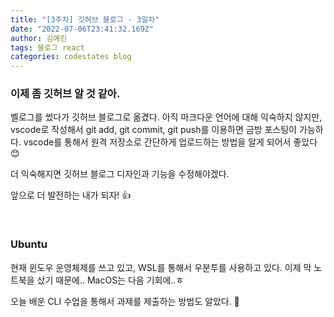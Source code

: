 ```yaml
---
title: "[3주차] 깃허브 블로그 - 3일차"
date: "2022-07-06T23:41:32.169Z"
author: 김예린
tags: 블로그 react
categories: codestates blog
---
```


### 이제 좀 깃허브 알 것 같아.

벨로그를 썼다가 깃허브 블로그로 옮겼다. 아직 마크다운 언어에 대해 익숙하지 않지만, vscode로 작성해서 git add, git commit, git push를 이용하면 금방 포스팅이 가능하다. vscode를 통해서 원격 저장소로 간단하게 업로드하는 방법을 알게 되어서 좋았다 😊

더 익숙해지면 깃허브 블로그 디자인과 기능을 수정해야겠다.

앞으로 더 발전하는 내가 되자! 👍

<br>

### Ubuntu

현재 윈도우 운영체제를 쓰고 있고, WSL를 통해서 우분투를 사용하고 있다. 이제 막 노트북을 샀기 때문에.. MacOS는 다음 기회에..ㅎ

오늘 배운 CLI 수업을 통해서 과제를 제출하는 방법도 알았다. 📝 